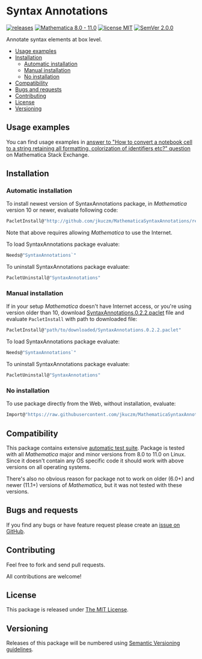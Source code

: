 # Syntax Annotations

[![releases](https://img.shields.io/github/release/jkuczm/MathematicaSyntaxAnnotations.svg)](https://github.com/jkuczm/MathematicaSyntaxAnnotations/releases)
[![Mathematica 8.0 - 11.0](https://img.shields.io/badge/Mathematica-8.0_--_11.0-brightgreen.svg)](#compatibility)
[![license MIT](https://img.shields.io/badge/license-MIT-blue.svg)](https://github.com/jkuczm/MathematicaSyntaxAnnotations/blob/master/LICENSE)
[![SemVer 2.0.0](https://img.shields.io/badge/SemVer-2.0.0-brightgreen.svg)](http://semver.org/spec/v2.0.0.html)


Annotate syntax elements at box level.


* [Usage examples](#usage-examples)
* [Installation](#installation)
    * [Automatic installation](#automatic-installation)
    * [Manual installation](#manual-installation)
    * [No installation](#no-installation)
* [Compatibility](#compatibility)
* [Bugs and requests](#bugs-and-requests)
* [Contributing](#contributing)
* [License](#license)
* [Versioning](#versioning)



## Usage examples

You can find usage examples in
[answer to "How to convert a notebook cell to a string retaining all formatting, colorization of identifiers etc?" question](http://mathematica.stackexchange.com/a/74105/14303)
on Mathematica Stack Exchange.



## Installation


### Automatic installation

To install newest version of SyntaxAnnotations package,
in *Mathematica* version 10 or newer, evaluate following code:
```Mathematica
PacletInstall@"http://github.com/jkuczm/MathematicaSyntaxAnnotations/releases/download/v0.2.2/SyntaxAnnotations-0.2.2.paclet"
```

Note that above requires allowing *Mathematica* to use the Internet.

To load SyntaxAnnotations package evaluate:
```Mathematica
Needs@"SyntaxAnnotations`"
```

To uninstall SyntaxAnnotations package evaluate:
```Mathematica
PacletUninstall@"SyntaxAnnotations"
```


### Manual installation

If in your setup *Mathematica* doesn't have Internet access,
or you're using version older than 10, download
[SyntaxAnnotations.0.2.2.paclet](https://github.com/jkuczm/MathematicaSyntaxAnnotations/releases/download/v0.2.2/SyntaxAnnotations-0.2.2.paclet)
file and evaluate `PacletInstall` with path to downloaded file:
```Mathematica
PacletInstall@"path/to/downloaded/SyntaxAnnotations.0.2.2.paclet"
```

To load SyntaxAnnotations package evaluate:
```Mathematica
Needs@"SyntaxAnnotations`"
```

To uninstall SyntaxAnnotations package evaluate:
```Mathematica
PacletUninstall@"SyntaxAnnotations"
```


### No installation

To use package directly from the Web, without installation, evaluate:
```Mathematica
Import@"https://raw.githubusercontent.com/jkuczm/MathematicaSyntaxAnnotations/master/SyntaxAnnotations/SyntaxAnnotations.m"
```



## Compatibility

This package contains extensive
[automatic test suite](https://github.com/jkuczm/MathematicaSyntaxAnnotations/tree/master/SyntaxAnnotations/Tests).
Package is tested with all *Mathematica* major and minor versions from 8.0 to
11.0 on Linux. Since it doesn't contain any OS specific code it should work
with above versions on all operating systems.

There's also no obvious reason for package not to work on older (6.0+)
and newer (11.1+) versions of *Mathematica*,
but it was not tested with these versions.



## Bugs and requests

If you find any bugs or have feature request please create an
[issue on GitHub](https://github.com/jkuczm/MathematicaSyntaxAnnotations/issues).



## Contributing

Feel free to fork and send pull requests.

All contributions are welcome!



## License

This package is released under
[The MIT License](https://github.com/jkuczm/MathematicaSyntaxAnnotations/blob/master/LICENSE).



## Versioning

Releases of this package will be numbered using
[Semantic Versioning guidelines](http://semver.org/).
